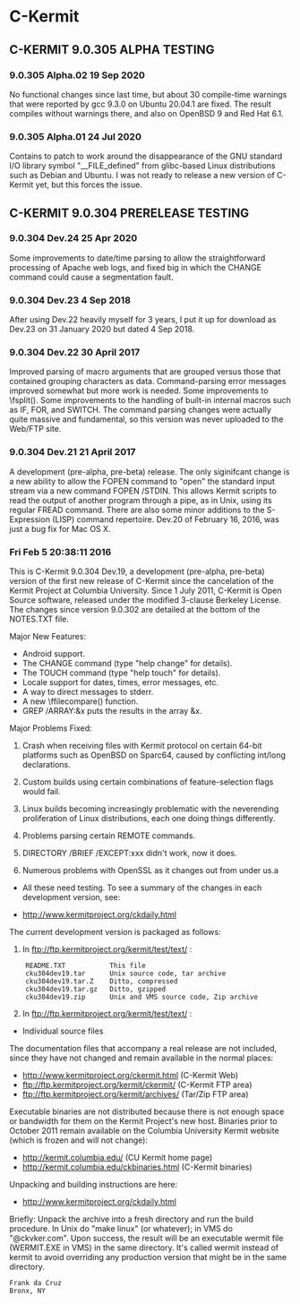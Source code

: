 # C-Kermit

## C-KERMIT 9.0.305 ALPHA TESTING

### 9.0.305 Alpha.02 19 Sep 2020

No functional changes since last time, but about 30 compile-time warnings
that were reported by gcc 9.3.0 on Ubuntu 20.04.1 are fixed.  The result
compiles without warnings there, and also on OpenBSD 9 and Red Hat 6.1.

### 9.0.305 Alpha.01 24 Jul 2020

Contains to patch to work around the disappearance of the GNU standard I/O
library symbol "__FILE_defined" from glibc-based Linux distributions such
as Debian and Ubuntu.  I was not ready to release a new version of C-Kermit
yet, but this forces the issue.

## C-KERMIT 9.0.304 PRERELEASE TESTING

### 9.0.304 Dev.24 25 Apr 2020

Some improvements to date/time parsing to allow the straightforward
processing of Apache web logs, and fixed big in which the CHANGE command
could cause a segmentation fault.

### 9.0.304 Dev.23 4 Sep 2018

After using Dev.22 heavily myself for 3 years, I put it up for download as
Dev.23 on 31 January 2020 but dated 4 Sep 2018.

### 9.0.304 Dev.22 30 April 2017

Improved parsing of macro arguments that are grouped versus those that
contained grouping characters as data.  Command-parsing error messages
improved somewhat but more work is needed.  Some improvements to \fsplit().
Some improvements to the handling of built-in internal macros such as IF,
FOR, and SWITCH.  The command parsing changes were actually quite massive
and fundamental, so this version was never uploaded to the Web/FTP site.

### 9.0.304 Dev.21 21 April 2017

A development (pre-alpha, pre-beta) release.  The only siginifcant change is
a new ability to allow the FOPEN command to "open" the standard input stream
via a new command FOPEN /STDIN.  This allows Kermit scripts to read the
output of another program through a pipe, as in Unix, using its regular
FREAD command.  There are also some minor additions to the S-Expression
(LISP) command repertoire.  Dev.20 of February 16, 2016, was just a bug fix
for Mac OS X.

### Fri Feb  5 20:38:11 2016

This is C-Kermit 9.0.304 Dev.19, a development (pre-alpha, pre-beta)
version of the first new release of C-Kermit since the cancelation of
the Kermit Project at Columbia University.  Since 1 July 2011, C-Kermit
is Open Source software, released under the modified 3-clause Berkeley
License.  The changes since version 9.0.302 are detailed at the bottom
of the NOTES.TXT file.

Major New Features:

- Android support.
- The CHANGE command (type "help change" for details).
- The TOUCH command (type "help touch" for details).
- Locale support for dates, times, error messages, etc.
- A way to direct messages to stderr.
- A new \ffilecompare() function.
- GREP /ARRAY:&x puts the results in the array &x.

Major Problems Fixed:

1. Crash when receiving files with Kermit protocol on certain 64-bit
    platforms such as OpenBSD on Sparc64, caused by conflicting int/long
    declarations.

2. Custom builds using certain combinations of feature-selection flags
    would fail.

3. Linux builds becoming increasingly problematic with the neverending
    proliferation of Linux distributions, each one doing things
    differently.

4. Problems parsing certain REMOTE commands.

5. DIRECTORY /BRIEF /EXCEPT:xxx didn't work, now it does.

6. Numerous problems with OpenSSL as it changes out from under us.a

* All these need testing.  To see a summary of the changes in each
  development version, see:

- http://www.kermitproject.org/ckdaily.html

The current development version is packaged as follows:

1. In ftp://ftp.kermitproject.org/kermit/test/text/ : 

```text
    README.TXT           This file
    cku304dev19.tar      Unix source code, tar archive
    cku304dev19.tar.Z    Ditto, compressed
    cku304dev19.tar.gz   Ditto, gzipped
    cku304dev19.zip      Unix and VMS source code, Zip archive
```

2. In ftp://ftp.kermitproject.org/kermit/test/text/ : 

* Individual source files

The documentation files that accompany a real release are not included,
since they have not changed and remain available in the normal places:

* http://www.kermitproject.org/ckermit.html     (C-Kermit Web)
* ftp://ftp.kermitproject.org/kermit/ckermit/   (C-Kermit FTP area)
* ftp://ftp.kermitproject.org/kermit/archives/  (Tar/Zip FTP area)

Executable binaries are not distributed because there is not enough space or
bandwidth for them on the Kermit Project's new host.  Binaries prior to
October 2011 remain available on the Columbia University Kermit website
(which is frozen and will not change):

*  http://kermit.columbia.edu/                   (CU Kermit home page)
*  http://kermit.columbia.edu/ckbinaries.html    (C-Kermit binaries)

Unpacking and building instructions are here:

* http://www.kermitproject.org/ckdaily.html

Briefly: Unpack the archive into a fresh directory and run the build
procedure.  In Unix do "make linux" (or whatever); in VMS do "@ckvker.com".
Upon success, the result will be an executable wermit file (WERMIT.EXE
in VMS) in the same directory.  It's called wermit instead of kermit
to avoid overriding any production version that might be in the same
directory.

```text
Frank da Cruz
Bronx, NY
```
